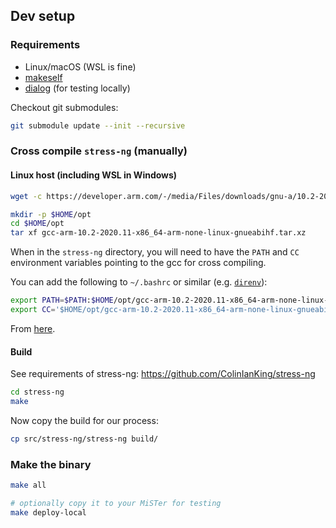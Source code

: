 
## Dev setup

### Requirements

- Linux/macOS (WSL is fine)
- [makeself](https://makeself.io/)
- [dialog](https://invisible-island.net/dialog/) (for testing locally)

Checkout git submodules:

```bash
git submodule update --init --recursive
```

### Cross compile `stress-ng` (manually)

#### Linux host (including WSL in Windows)

```bash
wget -c https://developer.arm.com/-/media/Files/downloads/gnu-a/10.2-2020.11/binrel/gcc-arm-10.2-2020.11-x86_64-arm-none-linux-gnueabihf.tar.xz

mkdir -p $HOME/opt
cd $HOME/opt
tar xf gcc-arm-10.2-2020.11-x86_64-arm-none-linux-gnueabihf.tar.xz 
```

When in the `stress-ng` directory, you will need to have the `PATH` and `CC` environment variables pointing to the gcc for cross compiling.

You can add the following to `~/.bashrc` or similar (e.g. [`direnv`](https://direnv.net/)):

```bash
export PATH=$PATH:$HOME/opt/gcc-arm-10.2-2020.11-x86_64-arm-none-linux-gnueabihf/bin
export CC='$HOME/opt/gcc-arm-10.2-2020.11-x86_64-arm-none-linux-gnueabihf/bin/arm-none-linux-gnueabihf-gcc'
```
From [here](https://github.com/MiSTer-devel/Wiki_MiSTer/wiki/ARM-cross-compiling).

#### Build

See requirements of stress-ng: https://github.com/ColinIanKing/stress-ng

```bash
cd stress-ng
make
```

Now copy the build for our process:

```bash
cp src/stress-ng/stress-ng build/
```

### Make the binary

```bash
make all

# optionally copy it to your MiSTer for testing
make deploy-local
```
